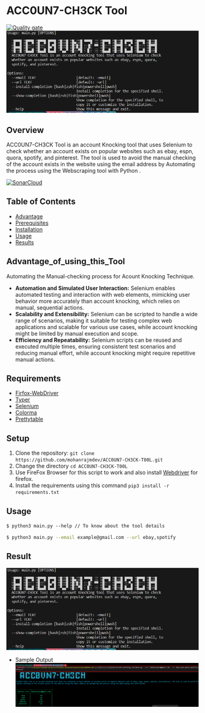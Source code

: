 # ACC0UN7-CH3CK Tool
[![Quality gate](https://sonarcloud.io/api/project_badges/quality_gate?project=mohanrajmdev_ACC0UN7-CH3CK-T00L)](https://sonarcloud.io/summary/new_code?id=mohanrajmdev_ACC0UN7-CH3CK-T00L)
![tool info](images/account-help.png)

## Overview

ACC0UN7-CH3CK Tool is an account Knocking tool that uses Selenium to check whether an account exists on popular websites such as ebay, espn, quora, spotify, and pinterest. The tool is used to avoid the manual checking of the account exists in the website using the email address by Automating the process using the Webscraping tool with Python .

[![SonarCloud](https://sonarcloud.io/images/project_badges/sonarcloud-white.svg)](https://sonarcloud.io/summary/new_code?id=mohanrajmdev_ACC0UN7-CH3CK-T00L)

## Table of Contents

- [Advantage](#Advantage_of_using_this_Tool)
- [Prerequisites](#Requirements)
- [Installation](#Setup)
- [Usage](#Usage)
- [Results](#Result)

## Advantage_of_using_this_Tool

Automating the Manual-checking process for Acount Knocking Technique.

- **Automation and Simulated User Interaction:** Selenium enables automated testing and interaction with web elements, mimicking user behavior more accurately than account knocking, which relies on manual, sequential actions.
- **Scalability and Extensibility:** Selenium can be scripted to handle a wide range of scenarios, making it suitable for testing complex web applications and scalable for various use cases, while account knocking might be limited by manual execution and scope.
- **Efficiency and Repeatability:** Selenium scripts can be reused and executed multiple times, ensuring consistent test scenarios and reducing manual effort, while account knocking might require repetitive manual actions.

## Requirements
- [Firfox-WebDriver](https://github.com/mozilla/geckodriver/releases)
- [Typer](https://github.com/tiangolo/typer)
- [Selenium](https://www.selenium.dev/)
- [Colorma](https://github.com/tartley/colorama)
- [Prettytable](https://github.com/jazzband/prettytable)


## Setup

1. Clone the repository: `git clone https://github.com/mohanrajmdev/ACC0UN7-CH3CK-T00L.git`
2. Change the directory `cd ACC0UN7-CH3CK-T00L`
3. Use FireFox Browser for this script to work and also install [Webdriver](https://github.com/mozilla/geckodriver/releases) for firefox.
4. Install the requirements using this command `pip3 install -r requirements.txt`


## Usage

    $ python3 main.py --help // To know about the tool details

```bash
$ python3 main.py --email example@gmail.com --url ebay,spotify
```

## Result

![tool info](images/account-help.png)
- Sample Output
![output](images/ACC0UN7-CH3CK-T00L.png)
